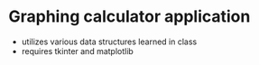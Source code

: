 # Graphing calculator application
- utilizes various data structures learned in class
- requires tkinter and matplotlib
